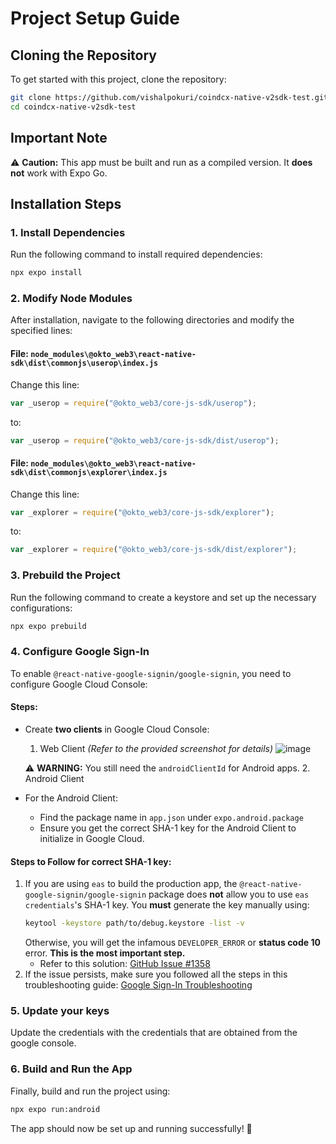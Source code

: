 # Project Setup Guide

## Cloning the Repository
To get started with this project, clone the repository:
```sh
git clone https://github.com/vishalpokuri/coindcx-native-v2sdk-test.git
cd coindcx-native-v2sdk-test
```

## Important Note
⚠️ **Caution:** This app must be built and run as a compiled version. It **does not** work with Expo Go.

## Installation Steps

### 1. Install Dependencies
Run the following command to install required dependencies:
```sh
npx expo install
```

### 2. Modify Node Modules
After installation, navigate to the following directories and modify the specified lines:

#### File: `node_modules\@okto_web3\react-native-sdk\dist\commonjs\userop\index.js`
Change this line:
```js
var _userop = require("@okto_web3/core-js-sdk/userop");
```
to:
```js
var _userop = require("@okto_web3/core-js-sdk/dist/userop");
```

#### File: `node_modules\@okto_web3\react-native-sdk\dist\commonjs\explorer\index.js`
Change this line:
```js
var _explorer = require("@okto_web3/core-js-sdk/explorer");
```
to:
```js
var _explorer = require("@okto_web3/core-js-sdk/dist/explorer");
```

### 3. Prebuild the Project
Run the following command to create a keystore and set up the necessary configurations:
```sh
npx expo prebuild
```

### 4. Configure Google Sign-In
To enable `@react-native-google-signin/google-signin`, you need to configure Google Cloud Console:

#### Steps:
- Create **two clients** in Google Cloud Console:
  1. Web Client *(Refer to the provided screenshot for details)*
![image](https://github.com/user-attachments/assets/21b6b465-f822-4cf2-bb98-c43cd9c600f4)

  ⚠️ **WARNING:** You still need the `androidClientId` for Android apps.
  2. Android Client
- For the Android Client:
  - Find the package name in `app.json` under `expo.android.package`
  - Ensure you get the correct SHA-1 key for the Android Client to initialize in Google Cloud.
  
#### Steps to Follow for correct SHA-1 key:
1. If you are using `eas` to build the production app, the `@react-native-google-signin/google-signin` package does **not** allow you to use `eas credentials`'s SHA-1 key. You **must** generate the key manually using:
   ```sh
   keytool -keystore path/to/debug.keystore -list -v
   ```
   Otherwise, you will get the infamous `DEVELOPER_ERROR` or **status code 10** error. **This is the most important step.**
   - Refer to this solution: [GitHub Issue #1358](https://github.com/react-native-google-signin/google-signin/issues/1358)
2. If the issue persists, make sure you followed all the steps in this troubleshooting guide: [Google Sign-In Troubleshooting](https://react-native-google-signin.github.io/docs/troubleshooting#developer_error)

### 5. Update your keys
Update the credentials with the credentials that are obtained from the google console.

### 6. Build and Run the App
Finally, build and run the project using:
```sh
npx expo run:android
```

The app should now be set up and running successfully! 🎉

